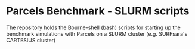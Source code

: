 # Parcels Benchmark - SLURM scripts
The repository holds the Bourne-shell (bash) scripts for starting up the benchmark simulations with Parcels on a SLURM cluster (e.g. SURFsara's CARTESIUS cluster)
